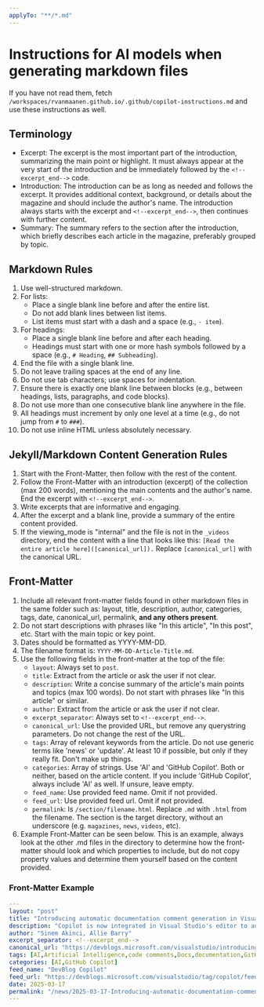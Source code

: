 ```yaml
---
applyTo: "**/*.md"
---
```


# Instructions for AI models when generating markdown files

If you have not read them, fetch `/workspaces/rvanmaanen.github.io/.github/copilot-instructions.md` and use these instructions as well.

## Terminology

- Excerpt: The excerpt is the most important part of the introduction, summarizing the main point or highlight. It must always appear at the very start of the introduction and be immediately followed by the `<!--excerpt_end-->` code.
- Introduction: The introduction can be as long as needed and follows the excerpt. It provides additional context, background, or details about the magazine and should include the author's name. The introduction always starts with the excerpt and `<!--excerpt_end-->`, then continues with further content.
- Summary: The summary refers to the section after the introduction, which briefly describes each article in the magazine, preferably grouped by topic.

## Markdown Rules

1. Use well-structured markdown.
2. For lists:
    - Place a single blank line before and after the entire list.
    - Do not add blank lines between list items.
    - List items must start with a dash and a space (e.g., `- item`).
3. For headings:
    - Place a single blank line before and after each heading.
    - Headings must start with one or more hash symbols followed by a space (e.g., `# Heading`, `## Subheading`).
4. End the file with a single blank line.
5. Do not leave trailing spaces at the end of any line.
6. Do not use tab characters; use spaces for indentation.
7. Ensure there is exactly one blank line between blocks (e.g., between headings, lists, paragraphs, and code blocks).
8. Do not use more than one consecutive blank line anywhere in the file.
9. All headings must increment by only one level at a time (e.g., do not jump from `#` to `###`).
10. Do not use inline HTML unless absolutely necessary.

## Jekyll/Markdown Content Generation Rules

1. Start with the Front-Matter, then follow with the rest of the content.
2. Follow the Front-Matter with an introduction (excerpt) of the collection (max 200 words), mentioning the main contents and the author's name. End the excerpt with `<!--excerpt_end-->`.
3. Write excerpts that are informative and engaging.
4. After the excerpt and a blank line, provide a summary of the entire content provided.
5. If the viewing_mode is "internal" and the file is not in the `_videos` directory, end the content with a line that looks like this: `[Read the entire article here]([canonical_url]).` Replace `[canonical_url]` with the canonical URL.

## Front-Matter

1. Include all relevant front-matter fields found in other markdown files in the same folder such as: layout, title, description, author, categories, tags, date, canonical_url, permalink, **and any others present**.
2. Do not start descriptions with phrases like "In this article", "In this post", etc. Start with the main topic or key point.
3. Dates should be formatted as YYYY-MM-DD.
4. The filename format is: `YYYY-MM-DD-Article-Title.md`.
5. Use the following fields in the front-matter at the top of the file:
    - `layout`: Always set to `post`.
    - `title`: Extract from the article or ask the user if not clear.
    - `description`: Write a concise summary of the article's main points and topics (max 100 words). Do not start with phrases like "In this article" or similar.
    - `author`: Extract from the article or ask the user if not clear.
    - `excerpt_separator`: Always set to `<!--excerpt_end-->`.
    - `canonical_url`: Use the provided URL, but remove any querystring parameters. Do not change the rest of the URL.
    - `tags`: Array of relevant keywords from the article. Do not use generic terms like 'news' or 'update'. At least 10 if possible, but only if they really fit. Don't make up things.
    - `categories`: Array of strings. Use 'AI' and 'GitHub Copilot'. Both or neither, based on the article content. If you include 'GitHub  Copilot', always include 'AI' as well. If unsure, leave empty.
    - `feed_name`: Use provided feed name. Omit if not provided.
    - `feed_url`: Use provided feed url. Omit if not provided.
    - `permalink`: Is `/section/filename.html`. Replace `.md` with `.html` from the filename. The section is the target directory, without an underscore (e.g. `magazines`, `news`, `videos`, etc).
6. Example Front-Matter can be seen below. This is an example, always look at the other .md files in the directory to determine how the front-matter should look and which properties to include, but do not copy property values and determine them yourself based on the content provided.

### Front-Matter Example

```yaml
---
layout: "post"
title: "Introducing automatic documentation comment generation in Visual Studio"
description: "Copilot is now integrated in Visual Studio's editor to automatically generate function doc comments, streamlining documentation for GitHub Copilot subscribers."
author: "Sinem Akinci, Allie Barry"
excerpt_separator: <!--excerpt_end-->
canonical_url: "https://devblogs.microsoft.com/visualstudio/introducing-automatic-documentation-comment-generation-in-visual-studio/"
tags: [AI,Artificial Intelligence,code comments,Docs,documentation,GitHub Copilot,IDE integration,Productivity,Visual Studio]
categories: [AI,GitHub Copilot]
feed_name: "DevBlog Copilot"
feed_url: "https://devblogs.microsoft.com/visualstudio/tag/copilot/feed/"
date: 2025-03-17
permalink: "/news/2025-03-17-Introducing-automatic-documentation-comment-generation-in-Visual-Studio.html"
---
```

